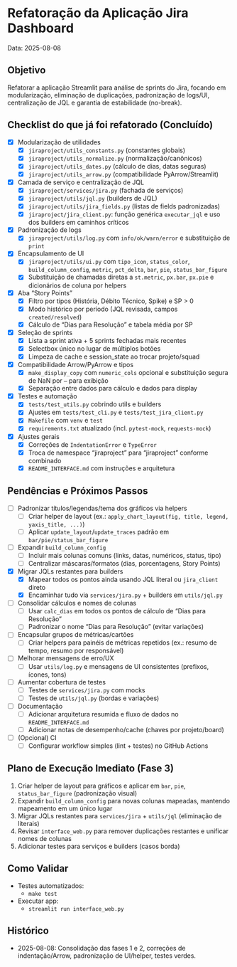 # Refatoração da Aplicação Jira Dashboard

Data: 2025-08-08

## Objetivo
Refatorar a aplicação Streamlit para análise de sprints do Jira, focando em modularização, eliminação de duplicações, padronização de logs/UI, centralização de JQL e garantia de estabilidade (no-break).

## Checklist do que já foi refatorado (Concluído)
- [x] Modularização de utilidades
  - [x] `jiraproject/utils_constants.py` (constantes globais)
  - [x] `jiraproject/utils_normalize.py` (normalização/canônicos)
  - [x] `jiraproject/utils_dates.py` (cálculo de dias, datas seguras)
  - [x] `jiraproject/utils_arrow.py` (compatibilidade PyArrow/Streamlit)
- [x] Camada de serviço e centralização de JQL
  - [x] `jiraproject/services/jira.py` (fachada de serviços)
  - [x] `jiraproject/utils/jql.py` (builders de JQL)
  - [x] `jiraproject/utils/jira_fields.py` (listas de fields padronizadas)
  - [x] `jiraproject/jira_client.py`: função genérica `executar_jql` e uso dos builders em caminhos críticos
- [x] Padronização de logs
  - [x] `jiraproject/utils/log.py` com `info/ok/warn/error` e substituição de `print`
- [x] Encapsulamento de UI
  - [x] `jiraproject/utils/ui.py` com `tipo_icon`, `status_color`, `build_column_config`, `metric`, `pct_delta`, `bar`, `pie`, `status_bar_figure`
  - [x] Substituição de chamadas diretas a `st.metric`, `px.bar`, `px.pie` e dicionários de coluna por helpers
- [x] Aba “Story Points”
  - [x] Filtro por tipos (História, Débito Técnico, Spike) e SP > 0
  - [x] Modo histórico por período (JQL revisada, campos `created/resolved`)
  - [x] Cálculo de “Dias para Resolução” e tabela média por SP
- [x] Seleção de sprints
  - [x] Lista a sprint ativa + 5 sprints fechadas mais recentes
  - [x] Selectbox único no lugar de múltiplos botões
  - [x] Limpeza de cache e session_state ao trocar projeto/squad
- [x] Compatibilidade Arrow/PyArrow e tipos
  - [x] `make_display_copy` com `numeric_cols` opcional e substituição segura de NaN por `—` para exibição
  - [x] Separação entre dados para cálculo e dados para display
- [x] Testes e automação
  - [x] `tests/test_utils.py` cobrindo utils e builders
  - [x] Ajustes em `tests/test_cli.py` e `tests/test_jira_client.py`
  - [x] `Makefile` com `venv` e `test`
  - [x] `requirements.txt` atualizado (incl. `pytest-mock`, `requests-mock`)
- [x] Ajustes gerais
  - [x] Correções de `IndentationError` e `TypeError`
  - [x] Troca de namespace “jiraproject” para “jiraproject” conforme combinado
  - [x] `README_INTERFACE.md` com instruções e arquitetura

## Pendências e Próximos Passos
- [ ] Padronizar títulos/legendas/tema dos gráficos via helpers
  - [ ] Criar helper de layout (ex.: `apply_chart_layout(fig, title, legend, yaxis_title, ...)`)
  - [ ] Aplicar `update_layout`/`update_traces` padrão em `bar/pie/status_bar_figure`
- [ ] Expandir `build_column_config`
  - [ ] Incluir mais colunas comuns (links, datas, numéricos, status, tipo)
  - [ ] Centralizar máscaras/formatos (dias, porcentagens, Story Points)
- [x] Migrar JQLs restantes para builders
  - [x] Mapear todos os pontos ainda usando JQL literal ou `jira_client` direto
  - [x] Encaminhar tudo via `services/jira.py` + builders em `utils/jql.py`
- [ ] Consolidar cálculos e nomes de colunas
  - [ ] Usar `calc_dias` em todos os pontos de cálculo de “Dias para Resolução”
  - [ ] Padronizar o nome “Dias para Resolução” (evitar variações)
- [ ] Encapsular grupos de métricas/cartões
  - [ ] Criar helpers para painéis de métricas repetidos (ex.: resumo de tempo, resumo por responsável)
- [ ] Melhorar mensagens de erro/UX
  - [ ] Usar `utils/log.py` e mensagens de UI consistentes (prefixos, ícones, tons)
- [ ] Aumentar cobertura de testes
  - [ ] Testes de `services/jira.py` com mocks
  - [ ] Testes de `utils/jql.py` (bordas e variações)
- [ ] Documentação
  - [ ] Adicionar arquitetura resumida e fluxo de dados no `README_INTERFACE.md`
  - [ ] Adicionar notas de desempenho/cache (chaves por projeto/board)
- [ ] (Opcional) CI
  - [ ] Configurar workflow simples (lint + testes) no GitHub Actions

## Plano de Execução Imediato (Fase 3)
1. Criar helper de layout para gráficos e aplicar em `bar`, `pie`, `status_bar_figure` (padronização visual)
2. Expandir `build_column_config` para novas colunas mapeadas, mantendo mapeamento em um único lugar
3. Migrar JQLs restantes para `services/jira` + `utils/jql` (eliminação de literais)
4. Revisar `interface_web.py` para remover duplicações restantes e unificar nomes de colunas
5. Adicionar testes para serviços e builders (casos borda)

## Como Validar
- Testes automatizados:
  - `make test`
- Executar app:
  - `streamlit run interface_web.py`

## Histórico
- 2025-08-08: Consolidação das fases 1 e 2, correções de indentação/Arrow, padronização de UI/helper, testes verdes.
